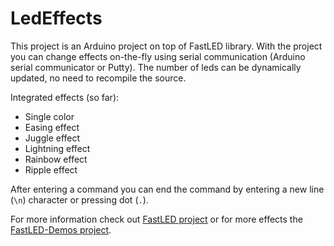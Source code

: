 LedEffects
==========

This project is an Arduino project on top of FastLED library. With the project you can change effects on-the-fly using serial communication (Arduino serial communicator or Putty). The number of leds can be dynamically updated, no need to recompile the source.

Integrated effects (so far):

* Single color
* Easing effect
* Juggle effect
* Lightning effect
* Rainbow effect
* Ripple effect

After entering a command you can end the command by entering a new line (`\n`) character or pressing dot (`.`).

For more information check out [FastLED project](https://github.com/FastLED/FastLED) or for more effects the [FastLED-Demos project](https://github.com/atuline/FastLED-Demos).

